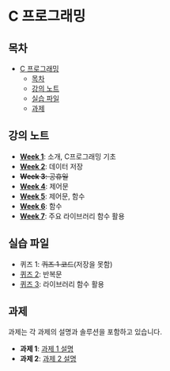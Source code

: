 # C 프로그래밍

## 목차

- [C 프로그래밍](#c-프로그래밍)
  - [목차](#목차)
  - [강의 노트](#강의-노트)
  - [실습 파일](#실습-파일)
  - [과제](#과제)

## 강의 노트

- [**Week 1**](Lecture_Notes/Week_1.md): 소개, C프로그래밍 기초
- [**Week 2**](Lecture_Notes/Week_2.md): 데이터 저장
- ~~**Week 3**: 공휴일~~
- [**Week 4**](Lecture_Notes/Week_4.md): 제어문
- [**Week 5**](Lecture_Notes/Week_5.md): 제어문, 함수
- [**Week 6**](Lecture_Notes/Week_6.md): 함수
- [**Week 7**](Lecture_Notes/Week_7.md): 주요 라이브러리 함수 활용

## 실습 파일

- 퀴즈 1: ~~퀴즈 1 코드~~(저장을 못함)
- [퀴즈 2](Practice/Practice_1): 반복문
- [퀴즈 3](Practice/Practice_2): 라이브러리 함수 활용

## 과제

과제는 각 과제의 설명과 솔루션을 포함하고 있습니다.

- **과제 1**: [과제 1 설명](Assignments/Assignment_1/Assignment_1_Description.md)
- **과제 2**: [과제 2 설명](Assignments/Assignment_2/Assignment_2_Description.md)
